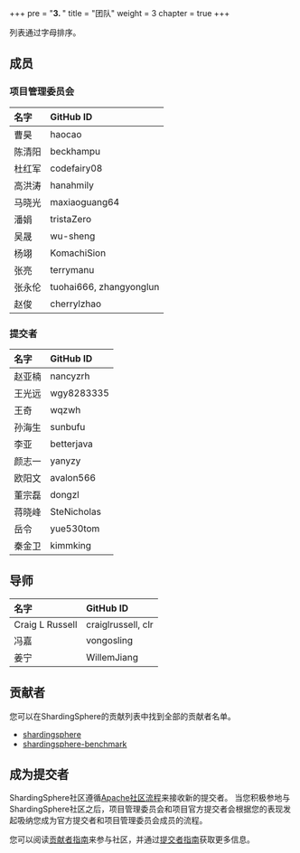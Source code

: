 +++
pre = "<b>3. </b>"
title = "团队"
weight = 3
chapter = true
+++

列表通过字母排序。

## 成员

### 项目管理委员会

| 名字           | GitHub ID               |
| :------------ | :---------------------- |
| 曹昊           | haocao                  |
| 陈清阳         | beckhampu               |
| 杜红军         | codefairy08             |
| 高洪涛         | hanahmily               |
| 马晓光         | maxiaoguang64           |
| 潘娟           | tristaZero              |
| 吴晟           | wu-sheng                |
| 杨翊           | KomachiSion             |
| 张亮           | terrymanu               |
| 张永伦         | tuohai666, zhangyonglun |
| 赵俊           | cherrylzhao             |

### 提交者

| 名字             | GitHub ID              |
| :-------------- | :---------------------- |
| 赵亚楠           | nancyzrh                |
| 王光远           | wgy8283335              |
| 王奇             | wqzwh                   |
| 孙海生           | sunbufu                 |
| 李亚             | betterjava              |
| 颜志一           | yanyzy                 |
| 欧阳文           | avalon566              |
| 董宗磊           | dongzl                 |
| 蒋晓峰           | SteNicholas            |
| 岳令             | yue530tom              |
| 秦金卫           | kimmking               |

## 导师

| 名字              | GitHub ID          |
| :--------------- | :------------------ |
| Craig L Russell  | craiglrussell, clr |
| 冯嘉             | vongosling          |
| 姜宁             | WillemJiang         |

## 贡献者

您可以在ShardingSphere的贡献列表中找到全部的贡献者名单。

- [shardingsphere](https://github.com/apache/shardingsphere/graphs/contributors)
- [shardingsphere-benchmark](https://github.com/apache/shardingsphere-benchmark)

## 成为提交者

ShardingSphere社区遵循[Apache社区流程](http://community.apache.org/newcommitter.html)来接收新的提交者。
当您积极参地与ShardingSphere社区之后，项目管理委员会和项目官方提交者会根据您的表现发起吸纳您成为官方提交者和项目管理委员会成员的流程。

您可以阅读[贡献者指南](/cn/contribute/contributor/)来参与社区，并通过[提交者指南](/cn/contribute/committer/)获取更多信息。
